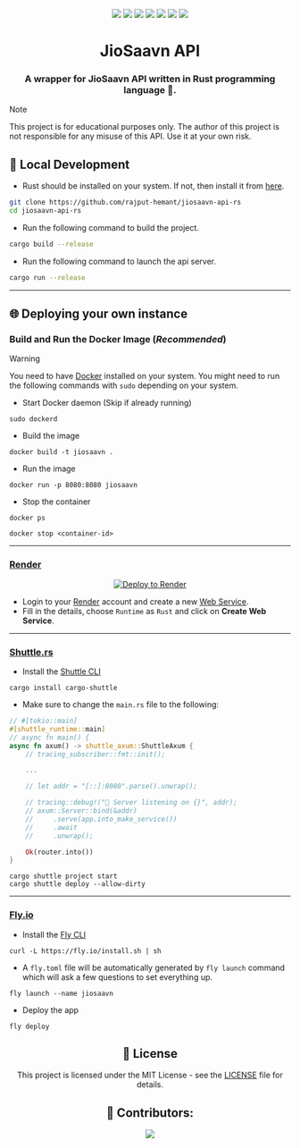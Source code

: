 <div align = center>

![][views] ![][stars] ![][forks] ![][issues] ![][license] ![][code-size] ![][commit-activity]

# JioSaavn API

### A wrapper for JioSaavn API written in Rust programming language 🦀.

</div>

> [!NOTE]
> This project is for educational purposes only. The author of this project is not responsible for any misuse of this API. Use it at your own risk.

## 🔨 Local Development

- Rust should be installed on your system. If not, then install it from [here](https://www.rust-lang.org/tools/install).

```sh
git clone https://github.com/rajput-hemant/jiosaavn-api-rs
cd jiosaavn-api-rs
```

- Run the following command to build the project.

```sh
cargo build --release
```

- Run the following command to launch the api server.

```sh
cargo run --release
```

---

## 🌐 Deploying your own instance

### Build and Run the Docker Image (**_Recommended_**)

> [!WARNING]
> You need to have [Docker](https://docs.docker.com/get-docker/) installed on your system.
> You might need to run the following commands with `sudo` depending on your system.

- Start Docker daemon (Skip if already running)

```
sudo dockerd
```

- Build the image

```
docker build -t jiosaavn .
```

- Run the image

```
docker run -p 8080:8080 jiosaavn
```

- Stop the container

```
docker ps
```

```
docker stop <container-id>
```

---

### [Render](https://render.com/)

<div align=center>

[![Deploy to Render](https://render.com/images/deploy-to-render-button.svg)](https://render.com/deploy)

</div>

- Login to your [Render](https://render.com/) account and create a new [Web Service](https://dashboard.render.com/select-repo?type=web).
- Fill in the details, choose `Runtime` as `Rust` and click on **Create Web Service**.

---

### [Shuttle.rs](https://shuttle.rs/)

- Install the [Shuttle CLI](https://github.com/shuttle-hq/shuttle/releases)

```
cargo install cargo-shuttle
```

- Make sure to change the `main.rs` file to the following:

```rust
// #[tokio::main]
#[shuttle_runtime::main]
// async fn main() {
async fn axum() -> shuttle_axum::ShuttleAxum {
    // tracing_subscriber::fmt::init();

    ...

    // let addr = "[::]:8080".parse().unwrap();

    // tracing::debug!("🚀 Server listening on {}", addr);
    // axum::Server::bind(&addr)
    //     .serve(app.into_make_service())
    //     .await
    //     .unwrap();

    Ok(router.into())
}
```

```
cargo shuttle project start
cargo shuttle deploy --allow-dirty
```

---

### [Fly.io](https://fly.io/)

- Install the [Fly CLI](https://fly.io/docs/hands-on/install-flyctl)

```
curl -L https://fly.io/install.sh | sh
```

- A `fly.toml` file will be automatically generated by `fly launch` command which will ask a few questions to set everything up.

```
fly launch --name jiosaavn
```

- Deploy the app

```
fly deploy
```

<div align = center>

## 📜 License

This project is licensed under the MIT License - see the [LICENSE](LICENSE) file for details.

## 🦾 Contributors:

<a href="https://github.com/rajput-hemant/jiosaavn-api-rs/graphs/contributors" target="blank"> <img src="https://contrib.rocks/image?repo=rajput-hemant/jiosaavn-api-rs&max=500" />

</div>

<!----------------------------------{ Labels }--------------------------------->

[views]: https://komarev.com/ghpvc/?username=jiosaavn-api-rs&label=view%20counter&color=red&style=flat
[code-size]: https://img.shields.io/github/languages/code-size/rajput-hemant/jiosaavn-api-rs
[issues]: https://img.shields.io/github/issues-raw/rajput-hemant/jiosaavn-api-rs
[license]: https://img.shields.io/github/license/rajput-hemant/jiosaavn-api-rs
[commit-activity]: https://img.shields.io/github/commit-activity/w/rajput-hemant/jiosaavn-api-rs
[forks]: https://img.shields.io/github/forks/rajput-hemant/jiosaavn-api-rs?style=flat
[stars]: https://img.shields.io/github/stars/rajput-hemant/jiosaavn-api-rs

